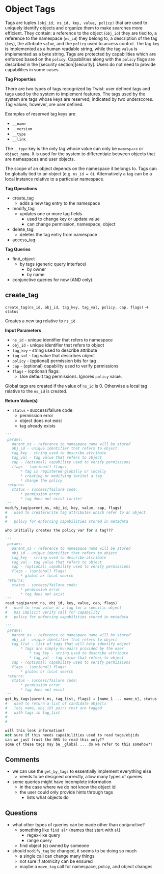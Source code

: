 # Object Tags

Tags are tuples `(obj_id, ns_id, key, value, policy)` that are used to uniquely identify objects and organize them to make searches more efficient. They contain: a reference to the object (`obj_id`) they are tied to, a reference to the namespace (`ns_id`) they belong to, a description of the tag (`key`), the attribute `value`, and the `policy` used to access control. The tag `key` is implemented as a human readable string, while the tag `value` is implemented as a byte string. Tags are protected by capabilities which are enforced based on the `policy`. Capabilities along with the `policy` flage are described in the [security section][security]. Users do not need to provide capabilities in some cases.

__Tag Properties__

There are two types of tags recognized by Twist: user defined tags and tags used by the system to implement features. The tags used by the system are tags whose keys are reserved, indicated by two underscores. Tag values, however, are user defined. 

Examples of reserved tag keys are:

* `__name`
* `__version`
* `__type`
* `__link`

The `__type` key is the only tag whose value can only be `namespace` or `object_name`. It is used for the system to differentiate between objects that are namespaces and user objects.

The scope of an object depends on the namespace it belongs to. Tags can be globally tied to an object (e.g. `ns_id = 0`). Alternatively a tag can be a local instance relative to a particular namespace.

__Tag Operations__

* create_tag
  * adds a new tag entry to the namespace
* modify_tag
  * updates one or more tag fields
    * used to change key or update value
    * can change permission, namespace, object
* delete_tag
  * deletes the tag entry from namespace
* access_tag


__Tag Queries__

* find_object
  * by tags (generic query interface)
    * by owner
    * by name
* conjunctive queries for now (AND only)

## create_tag
`create_tag(ns_id, obj_id, tag_key, tag_val, policy, cap, flags)` &rarr; `status`

Creates a new tag relative to `ns_id`.

__Input Parameters__

* `ns_id` - unique identifier that refers to namespace
* `obj_id` - unique identifier that refers to object
* `tag_key` - string used to describe attribute
* `tag_val` - tag value that describes object
* `policy` - (optional) permission bits for tag
* `cap` - (optional) capability used to verify permissions
* `flags` - (optional) flags:
  * Use default tag permissions. Ignores `policy` value.

Global tags are created if the value of `ns_id` is 0. Otherwise a local tag relative to the `ns_id` is created. 

__Return Value(s)__

* `status` - success/failure code:
  * permission error
  * object does not exist
  * tag already exists

```python
'''
 params:
   parent_ns - reference to namespace name will be stored
   obj_id - unique identifier that refers to object
   tag_key - string used to describe attribute
   tag_val - tag value that refers to object
   cap - (optional) capability used to verify permissions
   flags - (optional) flags:
	   * tag is registered globally or locally 
	   * creating or modifying (write) a tag
	   * change the policy
 returns:
   status - success/failure code:
	   * permission error
	   * tag does not exist (write)
'''
modify_tag(parent_ns, obj_id, key, value, cap, flags)
#	used to create/write tag attributes which refer to an object
#	
#	policy for enforcing capabilities stored in metadata

who initially creates the policy var for a tag???

'''
 params:
   parent_ns - reference to namespace name will be stored
   obj_id - unique identifier that refers to object
   tag_key - string used to describe attribute
   tag_val - tag value that refers to object
   cap - (optional) capability used to verify permissions
   flags - (optional) flags:
	   * global or local search
 returns:
   status - success/failure code:
	   * permission error
	   * tag does not exist
'''
read_tag(parent_ns, obj_id, key, value, cap, flags)
#	used to read value of a tag for a specific object
#	has implicit verify call for capability
#	policy for enforcing capabilities stored in metadata

'''
 params:
   parent_ns - reference to namespace name will be stored
   obj_id - unique identifier that refers to object
   tag_list - list of tags that will help identify object
	   * tags are simply kv-pairs provided by the user
		   * tag_key - string used to describe attribute
		   * tag_val - tag value that refers to object
   cap - (optional) capability used to verify permissions
   flags - (optional) flags:
	   * global or local search
 returns:
   status - success/failure code:
	   * permission error
	   * tag does not exist
'''
get_by_tags(parent_ns, tag_list, flags) → [name_1 ... name_n], status
#	used to return a list of candidate objects 
#	(obj_name, obj_id) pairs that are tagged 
#	with tags in tag_list
#
#	

will this leak information?
not sure if this needs capaibilities used to read tags/objids
can we just trust the NRS to read this only??
some of these tags may be _global ... do we refer to this somehow??

```

## Comments

* we can use the `get_by_tags` to essentially implement everything else
  * needs to be designed correctly, allow many types of queries
* some queries might have incomplete information
  * in the case where we do not know the object id
  * the user could only provide hints through tags
    * lists what objects do

## Questions

* what other types of queries can be made other than conjunctive?
  * something like `find al*` (names that start with `al`)
    * regex-like query
    * range query
  * find object (s) owned by someone
* should `modify_tag` be changed, it seems to be doing so much
  * a single call can change many things
  * not sure if atomicity can be ensured
  * maybe a `move_tag` call for namespace, policy, and object changes
